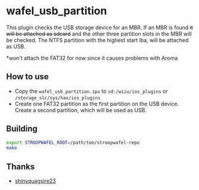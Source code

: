 # wafel_usb_partition

This plugin checks the USB storage device for an MBR. If an MBR is found ~~it will be attached as sdcard~~ and the other three partition slots in the MBR will be checked. The NTFS partition with the highest start lba, will be attached as USB.

*won't attach the FAT32 for now since it causes problems with Aroma

## How to use

- Copy the `wafel_usb_partition.ipx` to `sd:/wiiu/ios_plugins` or `/storage_slc/sys/hax/ios_plugins`
- Create one FAT32 partition as the first partition on the USB device. Create a second partition, which will be used as USB.

## Building

```bash
export STROOPWAFEL_ROOT=/path/too/stroopwafel-repo
make
```

## Thanks

- [shinyquagsire23](https://github.com/shinyquagsire23)
